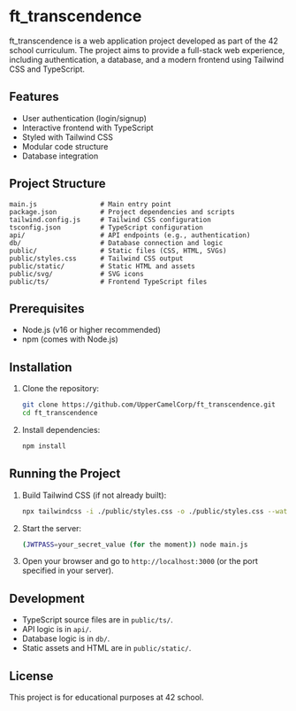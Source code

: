 # ft_transcendence

ft_transcendence is a web application project developed as part of the 42 school curriculum. The project aims to provide a full-stack web experience, including authentication, a database, and a modern frontend using Tailwind CSS and TypeScript.

## Features
- User authentication (login/signup)
- Interactive frontend with TypeScript
- Styled with Tailwind CSS
- Modular code structure
- Database integration

## Project Structure
```
main.js                # Main entry point
package.json           # Project dependencies and scripts
tailwind.config.js     # Tailwind CSS configuration
tsconfig.json          # TypeScript configuration
api/                   # API endpoints (e.g., authentication)
db/                    # Database connection and logic
public/                # Static files (CSS, HTML, SVGs)
public/styles.css      # Tailwind CSS output
public/static/         # Static HTML and assets
public/svg/            # SVG icons
public/ts/             # Frontend TypeScript files
```

## Prerequisites
- Node.js (v16 or higher recommended)
- npm (comes with Node.js)

## Installation
1. Clone the repository:
   ```sh
   git clone https://github.com/UpperCamelCorp/ft_transcendence.git
   cd ft_transcendence
   ```
2. Install dependencies:
   ```sh
   npm install
   ```

## Running the Project
1. Build Tailwind CSS (if not already built):
   ```sh
   npx tailwindcss -i ./public/styles.css -o ./public/styles.css --watch
   ```
2. Start the server:
   ```sh
   (JWTPASS=your_secret_value (for the moment)) node main.js
   ```
3. Open your browser and go to `http://localhost:3000` (or the port specified in your server).

## Development
- TypeScript source files are in `public/ts/`.
- API logic is in `api/`.
- Database logic is in `db/`.
- Static assets and HTML are in `public/static/`.

## License
This project is for educational purposes at 42 school.

